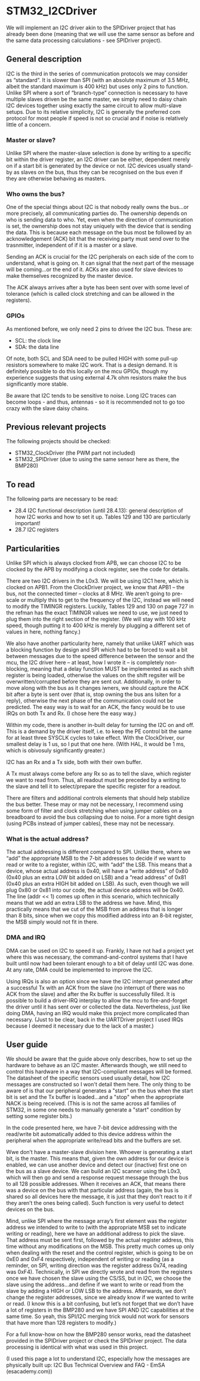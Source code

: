 # STM32_I2CDriver

We will implement an I2C driver akin to the SPIDriver project that has already been done (meaning that we will use the same sensor as before and the same data processing calculations - see SPIDriver project).

## General description
I2C is the third in the series of communication protocols we may consider as “standard”. It is slower than SPI (with an absolute maximum of 3.5 MHz, albeit the standard maximum is 400 kHz) but uses only 2 pins to function. Unlike SPI where a sort of “branch-type” connection is necessary to have multiple slaves driven be the same master, we simply need to daisy chain I2C devices together using exactly the same circuit to allow multi-slave setups. Due to its relative simplicity, I2C is generally the preferred com protocol for most people if speed is not so crucial and if noise is relatively little of a concern.

### Master or slave?
Unlike SPI where the master-slave selection is done by writing to a specific bit within the driver register, an I2C driver can be either, dependent merely on if a start bit is generated by the device or not. I2C devices usually stand-by as slaves on the bus, thus they can be recognised on the bus even if they are otherwise behaving as masters.

### Who owns the bus?
One of the special things about I2C is that nobody really owns the bus…or more precisely, all communicating parties do. The ownership depends on who is sending data to who. Yet, even when the direction of communication is set, the ownership does not stay uniquely with the device that is sending the data. This is because each message on the bus most be followed by an acknowledgement (ACK) bit that the receiving party must send over to the trasnmitter, independent of if it is a master or a slave.

Sending an ACK is crucial for the I2C peripherals on each side of the com to understand, what is going on. It can signal that the next part of the message will be coming…or the end of it. ACKs are also used for slave devices to make themselves recognized by the master device.

The ACK always arrives after a byte has been sent over with some level of tolerance (which is called clock stretching and can be allowed in the registers).

### GPIOs
As mentioned before, we only need 2 pins to drivee the I2C bus. These are:
-	SCL: the clock line
-	SDA: the data line

Of note, both SCL and SDA need to be pulled HIGH with some pull-up resistors somewhere to make I2C work. That is a design demand. It is definitely possible to do this locally on the mcu GPIOs, though my experience suggests that using external 4.7k ohm resistors make the bus significantly more stable.

Be aware that I2C tends to be sensitive to noise. Long I2C traces can become loops - and thus, antennas - so it is recommended not to go too crazy with the slave daisy chains.

## Previous relevant projects
The following projects should be checked:
- STM32_ClockDriver (the PWM part not included)
- STM32_SPIDriver (due to using the same sensor here as there, the BMP280)

## To read
The following parts are necessary to be read:
- 28.4 I2C functional description (until 28.4.13): general description of how I2C works and how to set it up. Tables 129 and 130 are particularly important!
- 28.7 I2C registers

## Particularities

Unlike SPI which is always clocked from APB, we can choose I2C to be clocked by the APB by modifying a clock register, see the code for details.

There are two I2C drivers in the L0x3. We will be using I2C1 here, which is clocked on APB1. From the ClockDriver project, we know that APB1 – the bus, not the connected timer – clocks at 8 MHz. We aren’t going to pre-scale or multiply this to get to the frequency of the I2C, instead we will need to modify the TIMINGR registers. Luckily, Tables 129 and 130 on page 727 in the refman has the exact TIMINGR values we need to use, we just need to plug them into the right section of the register. (We will stay with 100 kHz speed, though putting it to 400 kHz is merely by plugging a different set of values in here, nothing fancy.)

We also have another particularity here, namely that unlike UART which was a blocking function by design and SPI which had to be forced to wait a bit between messages due to the speed difference between the sensor and the mcu, the I2C driver here – at least, how I wrote it – is completely non-blocking, meaning that a delay function MUST be implemented as each shift register is being loaded, otherwise the values on the shift regsiter will be overwritten/corrupted before they are sent out. Additionally, in order to move along with the bus as it changes iwners, we should capture the ACK bit after a byte is sent over (that is, stop owning the bus ans lsiten for a reply), otherwise the next phase of the communication could not be predicted. The easy way is to wait for an ACK, the fancy would be to use IRQs on both Tx and Rx. (I chose here the easy way.)

Within my code, there is another in-built delay for turning the I2C on and off. This is a demand by the driver itself, i.e. to keep the PE control bit the same for at least three SYSCLK cycles to take effect. With the ClockDriver, our smallest delay is 1 us, so I put that one here. (With HAL, it would be 1 ms, which is obivosuly significantly greater.)

I2C has an Rx and a Tx side, both with their own buffer.

A Tx must always come before any Rx so as to tell the slave, which register we want to read from. Thus, all readout must be preceded by a writing to the slave and tell it to select/prepare the specific register for a readout.

There are filters and additional controls elements that should help stabilize the bus better. These may or may not be necessary, I recommend using some form of filter and clock stretching when using jumper cables on a breadboard to avoid the bus collapsing due to noise. For a more tight design (using PCBs instead of jumper cables), these may not be necessary.

### What is the actual address?
The actual addressing is different compared to SPI. Unlike there, where we “add” the appropriate MSB to the 7-bit addresses to decide if we want to read or write to a register, within I2C, with “add” the LSB. This means that a device, whose actual address is 0x40, will have a “write address” of 0x80 (0x40 plus an extra LOW bit added on LSB) and a “read address” of 0x81 (0x40 plus an extra HIGH bit added on LSB). As such, even though we will plug 0x80 or 0x81 into our code, the actual device address will be 0x40. The line (addr << 1) comes up often in this scenario, which technically means that we add an extra LSB to the address we have. Mind, this practically means that we cut of the MSB from an address that is longer than 8 bits, since when we copy this modified address into an 8-bit register, the MSB simply would not fit in there.

### DMA and IRQ
DMA can be used on I2C to speed it up. Frankly, I have not had a project yet where this was necessary, the command-and-control systems that I have built until now had been tolerant enough to a bit of delay until I2C was done. At any rate, DMA could be implemented to improve the I2C.

Using IRQs is also an option since we have the I2C interrupt generated after a successful Tx with an ACK from the slave (no interrupt of there was no ACK from the slave) and after the Rx buffer is successfully filled. It is possible to build a driver-IRQ interplay to allow the mcu to fire-and-forget the driver until it has sent over or collected the data. Nevertheless, just like doing DMA, having an IRQ would make this project more complicated than necessary. (Just to be clear, back in the UARTDriver project I used IRQs because I deemed it necessary due to the lack of a master.)

## User guide
We should be aware that the guide above only describes, how to set up the hardware to behave as an I2C master. Afterwards though, we still need to control this hardware in a way that I2C-compliant messages will be formed. The datasheet of the specific sensors used usually detail, how I2C messages are constructed so I won't detail them here. The only thing to be aware of is that our peripheral generates a "start" on the bus when the start bit is set and the Tx buffer is loaded…and a "stop" when the appropriate NACK is being received. (This is is not the same across all families of STM32, in some one needs to manually generate a "start" condition by setting some register bits.)

In the code presented here, we have 7-bit device addressing with the read/write bit automatically added to this device address within the peripheral when the appropriate write/read bits and the buffers are set.

Wwe don’t have a master-slave division here. Whoever is generating a start bit, is the master. This means that, given the own address for our device is enabled, we can use another device and detect our (inactive) first one on the bus as a slave device. We can build an I2C scanner using the L0x3, which will then go and send a response request message through the bus to all 128 possible addresses. When it receives an ACK, that means there was a device on the bus with that particular address (again, the bus is shared so all devices here the message, it is just that they don’t react to it if they aren’t the ones being called). Such function is very useful to detect devices on the bus.

Mind, unlike SPI where the message array’s first element was the register address we intended to write to (with the appropriate MSB set to indicate writing or reading), here we have an additional address to pick the slave. That address must be sent first, followed by the actual register address, this time without any modifications on the MSB. This pretty much comes up only when dealing with the reset and the control register, which is going to be on 0xE0 and 0xF4 respectively, independent of writing or reading (as a reminder, on SPI, writing direction was the register address 0x74, reading was 0xF4). Technically, in SPI we directly wrote and read from the registers once we have chosen the slave using the CS/SS, but in I2C, we choose the slave using the address…and define if we want to write or read from the slave by adding a HIGH or LOW LSB to the address. Afterwards, we don’t change the register addresses, since we already know if we wanted to write or read. (I know this is a bit confusing, but let’s not forget that we don’t have a lot of registers in the BMP280 and we have SPI AND I2C capabilities at the same time. So yeah, this SPI/I2C merging trick would not work for sensors that have more than 128 registers to modify.)

For a full know-how on how the BMP280 sensor works, read the datasheet provided in the SPIDriver project or check the SPIDriver project. The data processing is identical with what was used in this project.

(I used this page a lot to understand I2C, especially how the messages are physically built up: I2C Bus Technical Overview and FAQ - EmSA (esacademy.com))
